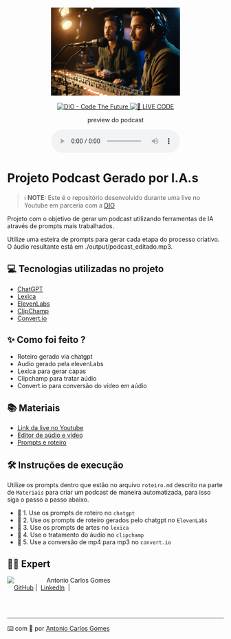<p align="center">
<img 
    src="./assets/cover.jpg"
    width="300"
/>
</p>

<p align="center">
<a href="https://dio.me/">
    <img 
        src="https://img.shields.io/badge/DIO-Code_The_Future-28DA77?logo=youtube" 
        alt="DIO - Code The Future">
</a>
<a href="https://dio.me/">
<img 
    src="https://img.shields.io/badge/🔴_LIVE_CODE-FF5E72" 
    alt="🔴 LIVE CODE">
</a>
</p>

<p align="center">
    preview do podcast
</p>

<div align="center">
    <audio src="output/podcast_editado.MP3" controls title="Podcast editado"></audio>
</div>

# Projeto Podcast Gerado por I.A.s


 > ℹ️ **NOTE:** Este é o repositório desenvolvido durante uma live no Youtube em parceria com a [DIO](https://dio.me)

Projeto com o objetivo de gerar um podcast utilizando ferramentas de IA através de prompts mais trabalhados.

Utilize uma esteira de prompts para gerar cada etapa do processo criativo.
O áudio resultante está em ./output/podcast_editado.mp3.

## 💻 Tecnologias utilizadas no projeto

- [ChatGPT](https://chat.openai.com/) 
- [Lexica](https://www.lexica.art/)
- [ElevenLabs](https://beta.elevenlabs.io/)
- [ClipChamp](https://clipchamp.com/pt-br/)
- [Convert.io](https://convertio.co/pt/mp4-mp3/)

## ✨ Como foi feito ?

- Roteiro gerado via chatgpt
- Audio gerado pela elevenLabs
- Lexica para gerar capas
- Clipchamp para tratar aúdio
- Convert.io para conversão do vídeo em aúdio

## 📚 Materiais

- [Link da live no Youtube](https://www.youtube.com)
- [Editor de aúdio e vídeo](https://clipchamp.com/pt-br/)
- [Prompts e roteiro](./roteiro.md)

## 🛠️ Instruções de execução

Utilize os prompts dentro que estão no arquivo `roteiro.md` descrito na parte de `Materiais` para criar um podcast de maneira automatizada, para isso siga o passo a passo abaixo.

- 🤖 1. Use os prompts de roteiro no `chatgpt`
- 🤖 2. Use os prompts de roteiro gerados pelo chatgpt no `ElevenLabs`
- 🤖 3. Use os prompts de artes no `lexica`
- 🤖 4. Use o tratamento do áudio no `clipchamp`
- 🤖 5. Use a conversão de mp4 para mp3 no `convert.io`

## 👨‍💻 Expert

<p>
    <img 
      align=left 
      margin=10 
      width=80 
      src="https://avatars.githubusercontent.com/u/153921974?v=4"
    />
    <p>&nbsp&nbsp&nbspAntonio Carlos Gomes<br>
    &nbsp&nbsp&nbsp
    <a href="https://github.com/acgomes68">
    GitHub</a>&nbsp;|&nbsp;
    <a href="https://www.linkedin.com/in/antonio-carlos-gomes/">LinkedIn</a>
&nbsp;|</p>
</p>
<br/><br/>
<p>

---

⌨️ com 💜 por [Antonio Carlos Gomes](https://github.com/acgomes68)